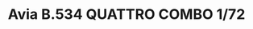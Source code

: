 ---
title: "Avia B.534 QUATTRO COMBO  1/72"
price: 8100 
desc: "ROYAL CLASS, Avia B.534 QUATTRO COMBO  1/72, razmera: 1/72"
img_path: "/assets/img/R0010.jpg"
brand: AMMO
available: false
special_offer: false
new: false
soon: false
cat: "Plasticne-Makete"
subcat: "PM-EDUARD"
subsubcat: ""
sifra: "R0010"
---